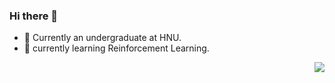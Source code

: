 
### Hi there 👋

- 🌱 Currently an undergraduate at HNU.
- 🔭 currently learning Reinforcement Learning.


<img  align="right" src="https://github-readme-stats.vercel.app/api?username=youngzhou1999&show_icons=true&count_private=true&hide_title=true">
